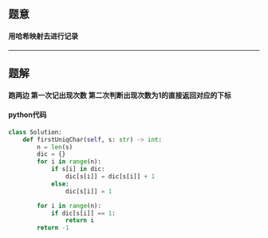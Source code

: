 ## 题意
#### 用哈希映射去进行记录
---
## 题解
#### 跑两边 第一次记出现次数 第二次判断出现次数为1的直接返回对应的下标
#### python代码
```python
class Solution:
    def firstUniqChar(self, s: str) -> int:
        n = len(s)
        dic = {}
        for i in range(n):
            if s[i] in dic:
                dic[s[i]] = dic[s[i]] + 1
            else:
                dic[s[i]] = 1

        for i in range(n):
            if dic[s[i]] == 1:
                return i
        return -1
```